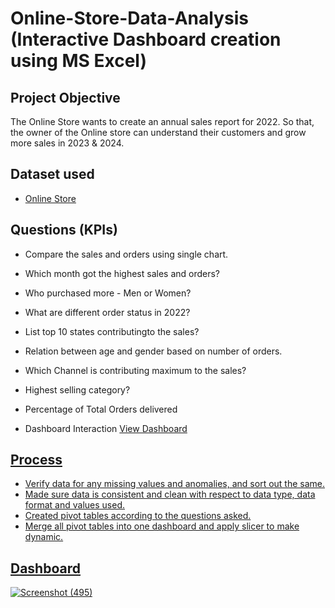 # Online-Store-Data-Analysis (Interactive Dashboard creation using MS Excel)

## **Project Objective**

The Online Store wants to create an annual sales report for 2022. So that, the owner of the Online store can understand their customers and grow more sales in 2023 & 2024.

## **Dataset used**


- <a href="https://github.com/RAMNI07/Online-Store-Data-Analysis/commit/396341b5965f0e815aa5eeb2257e58e95ddee674#diff-e3fd70989d60108806accc15d27a2e4207ccfb2f588a987fe823f2679896667a">Online Store</a>



## **Questions (KPIs)**

- Compare the sales and orders using single chart.
- Which month got the highest sales and orders?
- Who purchased more - Men or Women?
- What are different order status in 2022?
- List top 10 states contributingto the sales?
- Relation between age and gender based on number of orders.
- Which Channel is contributing maximum to the sales?
- Highest selling category?
- Percentage of Total Orders delivered


- Dashboard Interaction <a href="https://github.com/RAMNI07/Online-Store-Data-Analysis/blob/main/Screenshot%202025-04-10%20110725.png">View Dashboard




## **Process**

- Verify data for any missing values and anomalies, and sort out the same.
- Made sure data is consistent and clean with respect to data type, data format and values used.
- Created pivot tables according to the questions asked.
- Merge all pivot tables into one dashboard and apply slicer to make dynamic.

## **Dashboard**
![Screenshot (495)](https://github.com/user-attachments/assets/5826cd81-b51c-420b-86e6-8b830982d77f)
